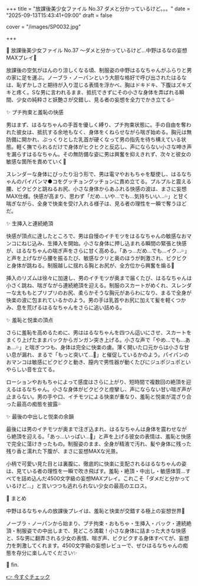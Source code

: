 +++
title = "放課後美少女ファイル No.37 ダメと分かっているけど。。。"
date = "2025-09-13T15:43:41+09:00"
draft = false

cover = "/images/SP0032.jpg"

+++



🎀 放課後美少女ファイル No.37 ～ダメと分かっているけど…中野はるなの妄想MAXプレイ💖



放課後の空気がほんのり涼しくなる頃、制服姿の中野はるなちゃんがふらりと男の家に足を運ぶ。ノーブラ・ノーパンという大胆な格好で呼び出されたはるなは、恥ずかしさと期待が入り混じる表情を浮かべ、胸はドキドキ、下腹はズキズキと疼く。Sな男に言われるまま、抵抗できずにその小さな身体を弄ばれる瞬間、少女の純粋さと妖艶さが交錯し、見る者の妄想を全力でかき立てる💦



✨ プチ拘束と羞恥の快感



男はまず、はるなちゃんの手首を優しく縛り、プチ拘束状態に。手の自由を奪われた彼女は、抵抗する余地もなく、身体をくねらせながら喘ぎ始める。胸元は無防備に開かれ、ぷっくりとした乳首が硬くなって男の指先を待ち構えている状態。軽く撫でられるだけで身体がヒクヒクと反応し、声にならない小さな呻き声を漏らすはるなちゃん。その無防備な姿に男は興奮を抑えきれず、次々と彼女の敏感な箇所を責めていく💖



スレンダーな身体にぴったり沿う形で、男は電マやおもちゃを駆使し、はるなちゃんのパイパンマ●コをグッチョングッチョンに責め立てる。プルプルと震える腰、ビクビクと跳ねるお尻、小さな身体からあふれる快感の波は、まさに妄想MAX仕様。快感が高まり、思わず「だめ…いや…でも…気持ちいい…💦」と甘く喘ぎながら、全身で快楽を受け入れる様子は、見る者の理性を一瞬で奪うほどだ。



✨ 生挿入と連続絶頂



快感が頂点に達したところで、男は自慢のイチモツをはるなちゃんの敏感なおマンコにねじ込み、生挿入を開始。小さな身体に押し込まれる瞬間の緊張と快感が、はるなちゃんの喘ぎ声をさらに甘く高める。「あっ…だめ…でも…イク…💦」と声を上げながら腰を振るたび、敏感なクリと奥のほうが刺激され、ビクビクと身体が跳ねる。制服越しに揺れる胸とお尻が、全方位から興奮を煽る💓



挿入のリズムは徐々に加速し、男のイチモツが奥まで届くたび、はるなちゃんは小さく跳ね、喘ぎながら連続絶頂を迎える。制服のスカートがめくれ、スレンダーな太ももとプリプリのお尻、柔らかそうな胸元があらわになり、まるで全身が快楽の波に包まれているかのよう。男の手は乳首やお尻に加えて髪を軽くつかみ、息を荒げるはるなちゃんをさらに追い詰める。



✨ 羞恥と悦楽の頂点



さらに羞恥を高めるために、男ははるなちゃんを四つん這いにさせ、スカートをまくり上げたままバックからガンガン突き上げる。小さな声で「やめ…でも…あぁ…💦」と喘ぎつつも、身体は完全に快楽の虜。薄く開いた口元からは小さな甘い息が漏れ、まるで「もっと突いて…💖」と催促しているかのよう。パイパンのおマンコは敏感にビクビクと動き、膣内で男性器が動くたびにジュポジュポといやらしい音を立てる。



ローションやおもちゃによって感度はさらに上がり、短時間で複数回の絶頂を迎えるはるなちゃん。小さな身体がビクビクと痙攣し、声にならない甘い喘ぎ声が止まらない。男の手や口、イチモツによる快楽が重なり、羞恥と悦楽が混ざり合った最高の痴態を披露💦



✨ 最後の中出しと悦楽の余韻



最後には男のイチモツが奥まで注ぎ込まれ、はるなちゃんは身体を震わせながら絶頂を迎える。「あっ…いっぱい…💖」と声を上げる彼女の表情は、羞恥と快感で完全に蕩けきったもの。制服姿のまま、全身が精液で汚れ、髪や身体に残った残り香と濡れた下腹が、まさに妄想MAXな光景。



小柄で可愛い見た目とは裏腹に、徹底的に快楽に支配されるはるなちゃんの姿は、見ている者の理性を一瞬で吹き飛ばす。羞恥・絶頂・中出し・敏感体質…すべてを詰め込んだ4500文字級の妄想MAXプレイ。これこそ「ダメだと分かっているけど…」と言いつつも逃れられない少女の最高のエロス。



🎀 まとめ



中野はるなちゃんの放課後プレイは、羞恥と快楽が交錯する極上の妄想世界💖

ノーブラ・ノーパンから始まり、プチ拘束・おもちゃ・生挿入・バック・連続絶頂・制服姿での中出しまで、見どころ満載！小さな身体に詰まった大きな快感と、Sな男に翻弄される少女の表情、喘ぎ声、ビクビクする身体すべてが、妄想力を刺激してくれます。4500文字級の妄想レビューで、ぜひはるなちゃんの痴態を存分に楽しんでください✨



💖 fin.



[👉 今すぐチェック](https://clear-tv.com/Direct/9290999-290-82844/moviepages/081524_001/index.html)

